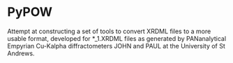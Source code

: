 # PyPOW
 Attempt at constructing a set of tools to convert XRDML files to a more usable format,
 developed for *_1.XRDML files as generated by PANanalytical Empyrian Cu-Kalpha diffractometers
 JOHN and PAUL at the University of St Andrews.
